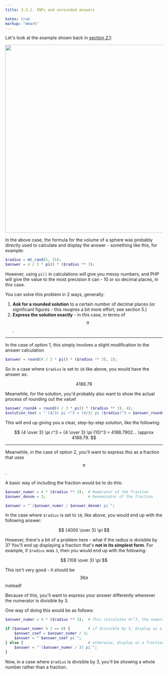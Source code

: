 ```yaml
---
title: 3.3.1. INFs and unrounded answers

katex: true
markup: "mmark"
---
```


Let's look at the example shown back in [section 2.1](/2-design/common-issues):

<img src="https://i.imgur.com/DYm97LY.png" width="600px"/>

In the above case, the formula for the volume of a sphere was probably directly used to calculate and display the answer - something like this, for example: 

```php
$radius = mt_rand(5, 15);
$answer = 4 / 3 * pi() * ($radius ** 3);
```

However, using `pi()` in calculations will give you messy numbers, and PHP will give the value to the most precision it can - 10 or so decimal places, in this case. 

You can solve this problem in 2 ways, generally: 

1. **Ask for a rounded solution** to a certain number of decimal places (or significant figures - this reuqires a bit more effort; see section 5.)
   <!-- TODO: Replace section 5 with a proper hyperlink -->
2. **Express the solution exactly** - in this case, in terms of $$ \pi $$. 

---

In the case of option 1, this simply involves a slight modification to the answer calculation
```php
$answer = round(4 / 3 * pi() * ($radius ** 3), 2);
```
So in a case where `$radius` is set to `10` like above, you would have the answer as: 

$$
4188.79
$$

Meanwhile, for the solution, you'd probably also want to show the actual process of rounding out the value!
```php
$answer_round4 = round(4 / 3 * pi() * ($radius ** 3), 4);
$solution_text = "`(4/3) pi r^3 = (4/3) pi ($radius)^3 = $answer_round4... approx $answer."
```

This will end up giving you a clear, step-by-step solution, like the following: 

$$
{4 \over 3} \pi r^3 = {4 \over 3} \pi (10)^3 = 4188.7902... \approx 4188.79.
$$

---

Meanwhile, in the case of option 2, you'll want to express this as a fraction that uses $$ \pi $$. 

A basic way of including the fraction would be to do this: 
```php
$answer_numer = 4 * ($radius ** 3);  # Numerator of the fraction
$answer_denom = 3;                   # Denominator of the fraction

$answer = "`($answer_numer / $answer_denom) pi`";
```

In the case where `$radius` is set to `10`, like above, you would end up with the following answer: 

$$
{4000 \over 3} \pi 
$$

However, there's a bit of a problem here - what if the radius is divisible by 3? You'll end up displaying a fraction that's **not in its simplest form**. For example, if `$radius` was `3`, then you would end up with the following: 

$$
{108 \over 3} \pi 
$$

This isn't very good - it should be $$36 \pi$$ instead! 

Because of this, you'll want to express your answer differently whenever the numerator is divisible by 3.

One way of doing this would be as follows: 
```php
$answer_numer = 4 * ($radius ** 3);  # This calculates 4r^3, the numerator

if ($answer_numer % 3 == 0) {        # if divisible by 3, display as a whole number
    $answer_coef = $answer_numer / 3;
    $answer = "`$answer_coef pi`";
} else {                             # otherwise, display as a fraction
    $answer = "`($answer_numer / 3) pi`";
}
```

Now, in a case where `$radius` is divisible by 3, you'll be showing a whole number rather than a fraction. 